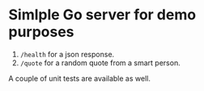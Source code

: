 # Simlple Go server for demo purposes

1. `/health` for a json response.
2. `/quote` for a random quote from a smart person.

A couple of unit tests are available as well.